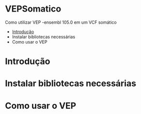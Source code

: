 # VEPSomatico
Como utilizar VEP -ensembl 105.0 em um VCF somático


- [Introdução](https://github.com/VCDS/VEPSomatico#introdução)
- Instalar bibliotecas necessárias
- Como usar o VEP


# Introdução


# Instalar bibliotecas necessárias


# Como usar o VEP
